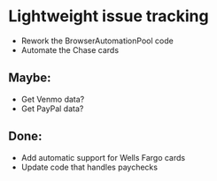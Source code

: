 # Lightweight issue tracking

- Rework the BrowserAutomationPool code
- Automate the Chase cards

## Maybe:

- Get Venmo data?
- Get PayPal data?

## Done:

- Add automatic support for Wells Fargo cards
- Update code that handles paychecks
